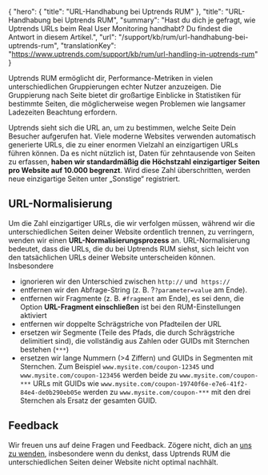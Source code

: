 {
  "hero": {
    "title": "URL-Handhabung bei Uptrends RUM"
  },
  "title": "URL-Handhabung bei Uptrends RUM",
  "summary": "Hast du dich je gefragt, wie Uptrends URLs beim Real User Monitoring handhabt? Du findest die Antwort in diesem Artikel.",
  "url": "/support/kb/rum/url-handhabung-bei-uptrends-rum",
  "translationKey": "https://www.uptrends.com/support/kb/rum/url-handling-in-uptrends-rum"
}

Uptrends RUM ermöglicht dir, Performance-Metriken in vielen unterschiedlichen Gruppierungen echter Nutzer anzuzeigen. Die Gruppierung nach Seite bietet dir großartige Einblicke in Statistiken für bestimmte Seiten, die möglicherweise wegen Problemen wie langsamer Ladezeiten Beachtung erfordern.

Uptrends sieht sich die URL an, um zu bestimmen, welche Seite Dein Besucher aufgerufen hat. Viele moderne Websites verwenden automatisch generierte URLs, die zu einer enormen Vielzahl an einzigartigen URLs führen können. Da es nicht nützlich ist, Daten für zehntausende von Seiten zu erfassen, **haben wir standardmäßig die Höchstzahl einzigartiger Seiten pro Website auf 10.000 begrenzt**. Wird diese Zahl überschritten, werden neue einzigartige Seiten unter „Sonstige“ registriert.

## URL-Normalisierung

Um die Zahl einzigartiger URLs, die wir verfolgen müssen, während wir die unterschiedlichen Seiten deiner Website ordentlich trennen, zu verringern, wenden wir einen **URL-Normalisierungsprozess** an. URL-Normalisierung bedeutet, dass die URLs, die du bei Uptrends RUM siehst, sich leicht von den tatsächlichen URLs deiner Website unterscheiden können. Insbesondere

-   ignorieren wir den Unterschied zwischen `http://` und  `https://`
-   entfernen wir den Abfrage-String (z. B. ?`?parameter=value` am Ende).
-   entfernen wir Fragmente (z. B. `#fragment` am Ende), es sei denn, die Option **URL-Fragment einschließen** ist bei den RUM-Einstellungen aktiviert
-   entfernen wir doppelte Schrägstriche von Pfadteilen der URL
-   ersetzen wir Segmente (Teile des Pfads, die durch Schrägstriche delimitiert sind), die vollständig aus Zahlen oder GUIDs mit Sternchen bestehen (`***`)
-   ersetzen wir lange Nummern (>4 Ziffern) und GUIDs in Segmenten mit Sternchen. Zum Beispiel `www.mysite.com/coupon-12345` und `www.mysite.com/coupon-123456` werden beide zu `www.mysite.com/coupon-***`
    URLs mit GUIDs wie `www.mysite.com/coupon-19740f6e-e7e6-41f2-84e4-de0b290eb05e` werden zu `www.mysite.com/coupon-***` mit den drei Sternchen als Ersatz der gesamten GUID.

## Feedback

Wir freuen uns auf deine Fragen und Feedback. Zögere nicht, dich an [uns zu wenden](/contact), insbesondere wenn du denkst, dass Uptrends RUM die unterschiedlichen Seiten deiner Website nicht optimal nachhält.
